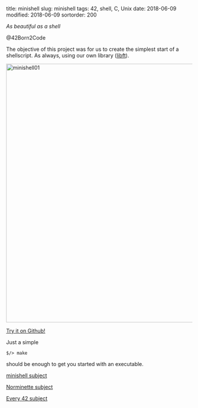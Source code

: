 title: minishell
slug: minishell
tags: 42, shell, C, Unix
date: 2018-06-09
modified: 2018-06-09
sortorder: 200


_As beautiful as a shell_

@42Born2Code

The objective of this project was for us to create the simplest start of a shellscript. As always, using our own library ([libft](https://github.com/abguimba/42-libft)).



<img src="/images/minishell01.png" alt="minishell01" width="700"/>

[Try it on Github!](https://github.com/abguimba/42-minishell)  
  
  

Just a simple
    
    $/> make

should be enough to get you started with an executable.



[minishell subject](PDFs/42-minishell.en.pdf)

[Norminette subject](https://github.com/Binary-Hackers/42_Subjects/blob/master/04_Norme/norme_2_0_1.pdf)

[Every 42 subject](https://github.com/agavrel/42_Subjects)
